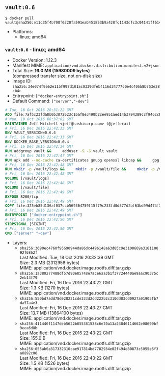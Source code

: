 ## `vault:0.6`

```console
$ docker pull vault@sha256:e11c35f4b708f6220fa591eab451853b9a428fc1143dfc3c04141ff6146a01bc
```

-	Platforms:
	-	linux; amd64

### `vault:0.6` - linux; amd64

-	Docker Version: 1.12.3
-	Manifest MIME: `application/vnd.docker.distribution.manifest.v2+json`
-	Total Size: **16.0 MB (15980009 bytes)**  
	(compressed transfer size, not on-disk size)
-	Image ID: `sha256:34e074f9e62e11bf997d101ac0339dfeb4116d34777c0e4c406b8b753e28cb4c`
-	Entrypoint: `["docker-entrypoint.sh"]`
-	Default Command: `["server","-dev"]`

```dockerfile
# Tue, 18 Oct 2016 20:31:22 GMT
ADD file:7afbc23fda8b0b3872623c16af8e3490b2cee951aed14b3794389c2f946cc8c7 in / 
# Wed, 19 Oct 2016 00:37:02 GMT
MAINTAINER Jeff Mitchell <jeff@hashicorp.com> (@jefferai)
# Fri, 16 Dec 2016 22:42:33 GMT
ENV VAULT_VERSION=0.6.4
# Fri, 16 Dec 2016 22:42:33 GMT
ENV DOCKER_BASE_VERSION=0.0.4
# Fri, 16 Dec 2016 22:42:34 GMT
RUN addgroup vault &&     adduser -S -G vault vault
# Fri, 16 Dec 2016 22:42:47 GMT
RUN apk add --no-cache ca-certificates gnupg openssl libcap &&     gpg --recv-keys 91A6E7F85D05C65630BEF18951852D87348FFC4C &&     mkdir -p /tmp/build &&     cd /tmp/build &&     wget https://releases.hashicorp.com/docker-base/${DOCKER_BASE_VERSION}/docker-base_${DOCKER_BASE_VERSION}_linux_amd64.zip &&     wget https://releases.hashicorp.com/docker-base/${DOCKER_BASE_VERSION}/docker-base_${DOCKER_BASE_VERSION}_SHA256SUMS &&     wget https://releases.hashicorp.com/docker-base/${DOCKER_BASE_VERSION}/docker-base_${DOCKER_BASE_VERSION}_SHA256SUMS.sig &&     gpg --batch --verify docker-base_${DOCKER_BASE_VERSION}_SHA256SUMS.sig docker-base_${DOCKER_BASE_VERSION}_SHA256SUMS &&     grep ${DOCKER_BASE_VERSION}_linux_amd64.zip docker-base_${DOCKER_BASE_VERSION}_SHA256SUMS | sha256sum -c &&     unzip docker-base_${DOCKER_BASE_VERSION}_linux_amd64.zip &&     cp bin/gosu bin/dumb-init /bin &&     wget https://releases.hashicorp.com/vault/${VAULT_VERSION}/vault_${VAULT_VERSION}_linux_amd64.zip &&     wget https://releases.hashicorp.com/vault/${VAULT_VERSION}/vault_${VAULT_VERSION}_SHA256SUMS &&     wget https://releases.hashicorp.com/vault/${VAULT_VERSION}/vault_${VAULT_VERSION}_SHA256SUMS.sig &&     gpg --batch --verify vault_${VAULT_VERSION}_SHA256SUMS.sig vault_${VAULT_VERSION}_SHA256SUMS &&     grep vault_${VAULT_VERSION}_linux_amd64.zip vault_${VAULT_VERSION}_SHA256SUMS | sha256sum -c &&     unzip -d /bin vault_${VAULT_VERSION}_linux_amd64.zip &&     cd /tmp &&     rm -rf /tmp/build &&     apk del gnupg openssl &&     rm -rf /root/.gnupg
# Fri, 16 Dec 2016 22:42:48 GMT
RUN mkdir -p /vault/logs &&     mkdir -p /vault/file &&     mkdir -p /vault/config &&     chown -R vault:vault /vault
# Fri, 16 Dec 2016 22:42:48 GMT
VOLUME [/vault/logs]
# Fri, 16 Dec 2016 22:42:48 GMT
VOLUME [/vault/file]
# Fri, 16 Dec 2016 22:42:49 GMT
EXPOSE 8200/tcp
# Fri, 16 Dec 2016 22:42:49 GMT
COPY file:325eb85d136af037ccb569364759f15f79c233fd0d377d2bf63bd99d474f30c1 in /usr/local/bin/docker-entrypoint.sh 
# Fri, 16 Dec 2016 22:42:49 GMT
ENTRYPOINT ["docker-entrypoint.sh"]
# Fri, 16 Dec 2016 22:42:50 GMT
STOPSIGNAL [SIGINT]
# Fri, 16 Dec 2016 22:42:50 GMT
CMD ["server" "-dev"]
```

-	Layers:
	-	`sha256:3690ec4760f95690944da86dc4496148a63d85c9e3100669a318110092f6862f`  
		Last Modified: Tue, 18 Oct 2016 20:32:39 GMT  
		Size: 2.3 MB (2312958 bytes)  
		MIME: application/vnd.docker.image.rootfs.diff.tar.gzip
	-	`sha256:1a389277488df57d93e05748e7ace6aa3b1f37724440ae9aac90375c2eb14f79`  
		Last Modified: Fri, 16 Dec 2016 22:43:22 GMT  
		Size: 1.3 KB (1270 bytes)  
		MIME: application/vnd.docker.image.rootfs.diff.tar.gzip
	-	`sha256:550bd7add78de28221cde333d2cd222b2c310dd83cd0927a91905fb7da57a4e3`  
		Last Modified: Fri, 16 Dec 2016 22:43:27 GMT  
		Size: 13.7 MB (13664100 bytes)  
		MIME: application/vnd.docker.image.rootfs.diff.tar.gzip
	-	`sha256:411440f1147deb5622b055381538c6e70a13a23846114662e08699bf9eea6d8b`  
		Last Modified: Fri, 16 Dec 2016 22:43:22 GMT  
		Size: 155.0 B  
		MIME: application/vnd.docker.image.rootfs.diff.tar.gzip
	-	`sha256:055ab0a317332310cae917814bd7782934e02f494e80873c5055e5f3a8892c06`  
		Last Modified: Fri, 16 Dec 2016 22:43:22 GMT  
		Size: 1.5 KB (1526 bytes)  
		MIME: application/vnd.docker.image.rootfs.diff.tar.gzip
